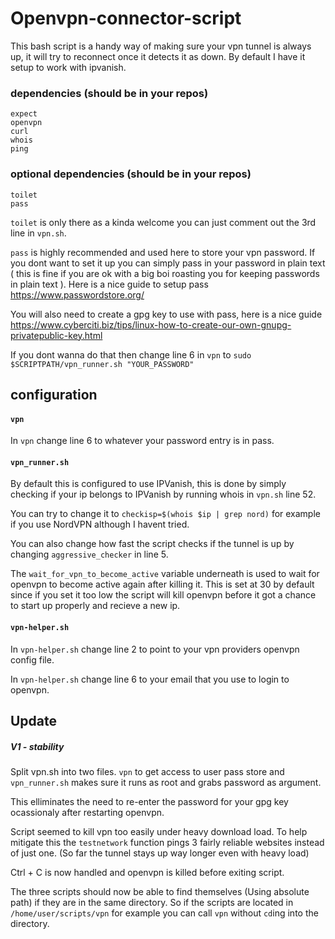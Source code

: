 # Openvpn-connector-script

This bash script is a handy way of making sure your vpn tunnel is always up, it will try to reconnect once it detects it as down. By default I have it setup to work with ipvanish.

### dependencies (should be in your repos)
```
expect
openvpn
curl
whois
ping
```

### optional dependencies (should be in your repos)
```
toilet
pass
```

`toilet` is only there as a kinda welcome you can just comment out the 3rd line in `vpn.sh`.


`pass` is highly recommended and used here to store your vpn password. If you dont want to set it up you can simply pass in your password in plain text ( this is fine if you are ok with a big boi roasting you for keeping passwords in plain text ). Here is a nice guide to setup pass https://www.passwordstore.org/


You will also need to create a gpg key to use with  pass, here is a nice guide https://www.cyberciti.biz/tips/linux-how-to-create-our-own-gnupg-privatepublic-key.html


If you dont wanna do that then change line 6 in `vpn` to `sudo $SCRIPTPATH/vpn_runner.sh "YOUR_PASSWORD"`


## configuration 
#### `vpn`
In `vpn` change line 6 to whatever your password entry is in pass.

#### `vpn_runner.sh`
By default this is configured to use IPVanish, this is done by simply checking if your ip belongs to IPVanish by running whois in `vpn.sh` line 52.


You can try to change it to `checkisp=$(whois $ip | grep nord)` for example if you use NordVPN although I havent tried.


You can also change how fast the script checks if the tunnel is up by changing `aggressive_checker` in line 5. 


The `wait_for_vpn_to_become_active` variable underneath is used to wait for openvpn to become active again after killing it. This is set at 30 by default since if you set it too low the script will kill openvpn before it got a chance to start up properly and recieve a new ip.

#### `vpn-helper.sh`
In `vpn-helper.sh` change line 2 to point to your vpn providers openvpn config file. 


In `vpn-helper.sh` change line 6 to your email that you use to login to openvpn.

## Update
##### V1 - stability
Split vpn.sh into two files. `vpn` to get access to user pass store and `vpn_runner.sh` makes sure it runs as root and grabs password as argument.


This elliminates the need to re-enter the password for your gpg key ocassionaly after restarting openvpn.


Script seemed to kill vpn too easily under heavy download load. To help mitigate this the `testnetwork` function pings 3 fairly reliable websites instead of just one. (So far the tunnel stays up way longer even with heavy load)


Ctrl + C is now handled and openvpn is killed before exiting script.


The three scripts should now be able to find themselves (Using absolute path) if they are in the same directory. So if the scripts are located in `/home/user/scripts/vpn` for example you can call `vpn` without `cd`ing into the directory.
